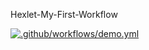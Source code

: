 Hexlet-My-First-Workflow

[![.github/workflows/demo.yml](https://github.com/minami-11/hexlet-my-first-workflow/actions/workflows/demo.yml/badge.svg)](https://github.com/minami-11/hexlet-my-first-workflow/actions/workflows/demo.yml)
